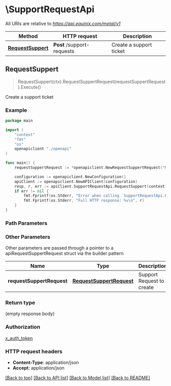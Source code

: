 # \SupportRequestApi

All URIs are relative to *https://api.equinix.com/metal/v1*

Method | HTTP request | Description
------------- | ------------- | -------------
[**RequestSuppert**](SupportRequestApi.md#RequestSuppert) | **Post** /support-requests | Create a support ticket



## RequestSuppert

> RequestSuppert(ctx).RequestSuppertRequest(requestSuppertRequest).Execute()

Create a support ticket



### Example

```go
package main

import (
    "context"
    "fmt"
    "os"
    openapiclient "./openapi"
)

func main() {
    requestSuppertRequest := *openapiclient.NewRequestSuppertRequest("Message_example", "Subject_example") // RequestSuppertRequest | Support Request to create

    configuration := openapiclient.NewConfiguration()
    apiClient := openapiclient.NewAPIClient(configuration)
    resp, r, err := apiClient.SupportRequestApi.RequestSuppert(context.Background()).RequestSuppertRequest(requestSuppertRequest).Execute()
    if err != nil {
        fmt.Fprintf(os.Stderr, "Error when calling `SupportRequestApi.RequestSuppert``: %v\n", err)
        fmt.Fprintf(os.Stderr, "Full HTTP response: %v\n", r)
    }
}
```

### Path Parameters



### Other Parameters

Other parameters are passed through a pointer to a apiRequestSuppertRequest struct via the builder pattern


Name | Type | Description  | Notes
------------- | ------------- | ------------- | -------------
 **requestSuppertRequest** | [**RequestSuppertRequest**](RequestSuppertRequest.md) | Support Request to create | 

### Return type

 (empty response body)

### Authorization

[x_auth_token](../README.md#x_auth_token)

### HTTP request headers

- **Content-Type**: application/json
- **Accept**: application/json

[[Back to top]](#) [[Back to API list]](../README.md#documentation-for-api-endpoints)
[[Back to Model list]](../README.md#documentation-for-models)
[[Back to README]](../README.md)

